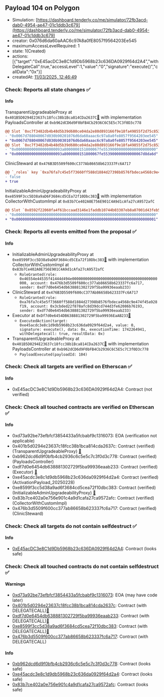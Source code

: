 ## Payload 104 on Polygon

- Simulation: [https://dashboard.tenderly.co/me/simulator/72fb3acd-dab0-4954-ae47-01c1ddb3c679](https://dashboard.tenderly.co/me/simulator/72fb3acd-dab0-4954-ae47-01c1ddb3c679)
- creator: 0x076d6da60aAAC6c97A8a0fE8057f9564203Ee545
- maximumAccessLevelRequired: 1
- state: 1(Created)
- actions: [{"target":"0xE45acDC3e8C1d9Db5968b23c636DA0929f64d2A4","withDelegateCall":true,"accessLevel":1,"value":"0","signature":"execute()","callData":"0x"}]
- createdAt: [11/03/2025, 12:46:49](https://polygonscan.com/tx/0x8f2d04056cbba90fe70fe7a277fde09ccf91ea6537d6017c91b14e5027e99466)

### Check: Reports all state changes :white_check_mark:

#### Info


TransparentUpgradeableProxy at `0x401B5D0294E23637c18fcc38b1Bca814CDa2637C`[:ghost:](https://github.com/bgd-labs/aave-address-book "GovernanceV3Polygon.PAYLOADS_CONTROLLER") with implementation PayloadsController at `0xb962dCD6d9F0bFB4Cb2936C6C5E5c7C3f0D3c778`
```diff
@@ Slot `0xc7f3482db4b48d5b39d680ce04da2e80d893166f9e18fa49855f2d75c8538dc9` @@
- "0x0067d788040067d030b90201076d6da60aaac6c97a8a0fe8057f9564203ee545"
+ "0x0067d788040067d030b90301076d6da60aaac6c97a8a0fe8057f9564203ee545"
@@ Slot `0xc7f3482db4b48d5b39d680ce04da2e80d893166f9e18fa49855f2d75c8538dca` @@
- "0x000000000000000000093a8000000151800067fe553900000000000000000000"
+ "0x000000000000000000093a8000000151800067fe553900000000000067d8da6d"
```

ClinicSteward at `0x476B3D5509f600cC377Ab86658b623337Fc6A717`
```diff
@@ `_roles` key `0xa76fa7c45e5f73660ff588d1884d27398b8576fbdeca4568c9e474f45a928f19.hasRole.0x3cbded22f878afc8d39dcd744d3fe62086b76193` @@
- false
+ true
```

InitializableAdminUpgradeabilityProxy at `0xe8599F3cc5D38a9aD6F3684cd5CEa72f10Dbc383`[:ghost:](https://github.com/bgd-labs/aave-address-book "AaveV2Polygon.COLLECTOR, AaveV3Polygon.COLLECTOR") with implementation CollectorWithCustomImpl at `0x83b7Ce402A0E756E901C4A9d1cAfa27cA9572afC`
```diff
@@ Slot `0x8592f22060fa4f61bccaad3146e1faddb10744b03307eb8a07001d43feb5fdfb` @@
- "0x0000000000000000000000000000000000000000000000000000000000000000"
+ "0x0000000000000000000000000000000000000000000000000000000000000001"
```


### Check: Reports all events emitted from the proposal :white_check_mark:

#### Info

- InitializableAdminUpgradeabilityProxy at `0xe8599F3cc5D38a9aD6F3684cd5CEa72f10Dbc383`[:ghost:](https://github.com/bgd-labs/aave-address-book "AaveV2Polygon.COLLECTOR, AaveV3Polygon.COLLECTOR") with implementation CollectorWithCustomImpl at `0x83b7Ce402A0E756E901C4A9d1cAfa27cA9572afC`
  - `RoleGranted(role: 0x46554e44535f41444d494e000000000000000000000000000000000000000000, account: 0x476b3d5509f600cc377ab86658b623337fc6a717, sender: 0xdf7d0e6454db638881302729f5ba99936eaab233)`
- ClinicSteward at `0x476B3D5509f600cC377Ab86658b623337Fc6A717`
  - `RoleGranted(role: 0xa76fa7c45e5f73660ff588d1884d27398b8576fbdeca4568c9e474f45a928f19, account: 0x3cbded22f878afc8d39dcd744d3fe62086b76193, sender: 0xdf7d0e6454db638881302729f5ba99936eaab233)`
- Executor at `0xDf7d0e6454DB638881302729F5ba99936EaAB233`[:ghost:](https://github.com/bgd-labs/aave-address-book "AaveV2Polygon.POOL_ADMIN, AaveV3Polygon.ACL_ADMIN, GovernanceV3Polygon.EXECUTOR_LVL_1")
  - `ExecutedAction(target: 0xe45acdc3e8c1d9db5968b23c636da0929f64d2a4, value: 0, signature: execute(), data: 0x, executionTime: 1742264941, withDelegatecall: true, resultData: 0x)`
- TransparentUpgradeableProxy at `0x401B5D0294E23637c18fcc38b1Bca814CDa2637C`[:ghost:](https://github.com/bgd-labs/aave-address-book "GovernanceV3Polygon.PAYLOADS_CONTROLLER") with implementation PayloadsController at `0xb962dCD6d9F0bFB4Cb2936C6C5E5c7C3f0D3c778`
  - `PayloadExecuted(payloadId: 104)`

### Check: Check all targets are verified on Etherscan :white_check_mark:

#### Info

- 0xE45acDC3e8C1d9Db5968b23c636DA0929f64d2A4: Contract (not verified) 

### Check: Check all touched contracts are verified on Etherscan :white_check_mark:

#### Info

- 0xd73a92be73efbfcf3854433a5fcbabf9c1316073: EOA (verification not applicable)
- 0x401b5d0294e23637c18fcc38b1bca814cda2637c: Contract (verified) (TransparentUpgradeableProxy) [:ghost:](https://github.com/bgd-labs/aave-address-book "GovernanceV3Polygon.PAYLOADS_CONTROLLER")
- 0xb962dcd6d9f0bfb4cb2936c6c5e5c7c3f0d3c778: Contract (verified) (PayloadsController) 
- 0xdf7d0e6454db638881302729f5ba99936eaab233: Contract (verified) (Executor) [:ghost:](https://github.com/bgd-labs/aave-address-book "AaveV2Polygon.POOL_ADMIN, AaveV3Polygon.ACL_ADMIN, GovernanceV3Polygon.EXECUTOR_LVL_1")
- 0xe45acdc3e8c1d9db5968b23c636da0929f64d2a4: Contract (verified) (ActivationPayload_20250228) 
- 0xe8599f3cc5d38a9ad6f3684cd5cea72f10dbc383: Contract (verified) (InitializableAdminUpgradeabilityProxy) [:ghost:](https://github.com/bgd-labs/aave-address-book "AaveV2Polygon.COLLECTOR, AaveV3Polygon.COLLECTOR")
- 0x83b7ce402a0e756e901c4a9d1cafa27ca9572afc: Contract (verified) (CollectorWithCustomImpl) 
- 0x476b3d5509f600cc377ab86658b623337fc6a717: Contract (verified) (ClinicSteward) 

### Check: Check all targets do not contain selfdestruct :white_check_mark:

#### Info

- [0xE45acDC3e8C1d9Db5968b23c636DA0929f64d2A4](https://polygonscan.com/address/0xE45acDC3e8C1d9Db5968b23c636DA0929f64d2A4): Contract (looks safe)

### Check: Check all touched contracts do not contain selfdestruct :white_check_mark:

#### Warnings

- [0xd73a92be73efbfcf3854433a5fcbabf9c1316073](https://polygonscan.com/address/0xd73a92be73efbfcf3854433a5fcbabf9c1316073): EOA (may have code later)
- [0x401b5d0294e23637c18fcc38b1bca814cda2637c](https://polygonscan.com/address/0x401b5d0294e23637c18fcc38b1bca814cda2637c): Contract (with DELEGATECALL)[:ghost:](https://github.com/bgd-labs/aave-address-book "GovernanceV3Polygon.PAYLOADS_CONTROLLER")
- [0xdf7d0e6454db638881302729f5ba99936eaab233](https://polygonscan.com/address/0xdf7d0e6454db638881302729f5ba99936eaab233): Contract (with DELEGATECALL)[:ghost:](https://github.com/bgd-labs/aave-address-book "AaveV2Polygon.POOL_ADMIN, AaveV3Polygon.ACL_ADMIN, GovernanceV3Polygon.EXECUTOR_LVL_1")
- [0xe8599f3cc5d38a9ad6f3684cd5cea72f10dbc383](https://polygonscan.com/address/0xe8599f3cc5d38a9ad6f3684cd5cea72f10dbc383): Contract (with DELEGATECALL)[:ghost:](https://github.com/bgd-labs/aave-address-book "AaveV2Polygon.COLLECTOR, AaveV3Polygon.COLLECTOR")
- [0x476b3d5509f600cc377ab86658b623337fc6a717](https://polygonscan.com/address/0x476b3d5509f600cc377ab86658b623337fc6a717): Contract (with DELEGATECALL)

#### Info

- [0xb962dcd6d9f0bfb4cb2936c6c5e5c7c3f0d3c778](https://polygonscan.com/address/0xb962dcd6d9f0bfb4cb2936c6c5e5c7c3f0d3c778): Contract (looks safe)
- [0xe45acdc3e8c1d9db5968b23c636da0929f64d2a4](https://polygonscan.com/address/0xe45acdc3e8c1d9db5968b23c636da0929f64d2a4): Contract (looks safe)
- [0x83b7ce402a0e756e901c4a9d1cafa27ca9572afc](https://polygonscan.com/address/0x83b7ce402a0e756e901c4a9d1cafa27ca9572afc): Contract (looks safe)

